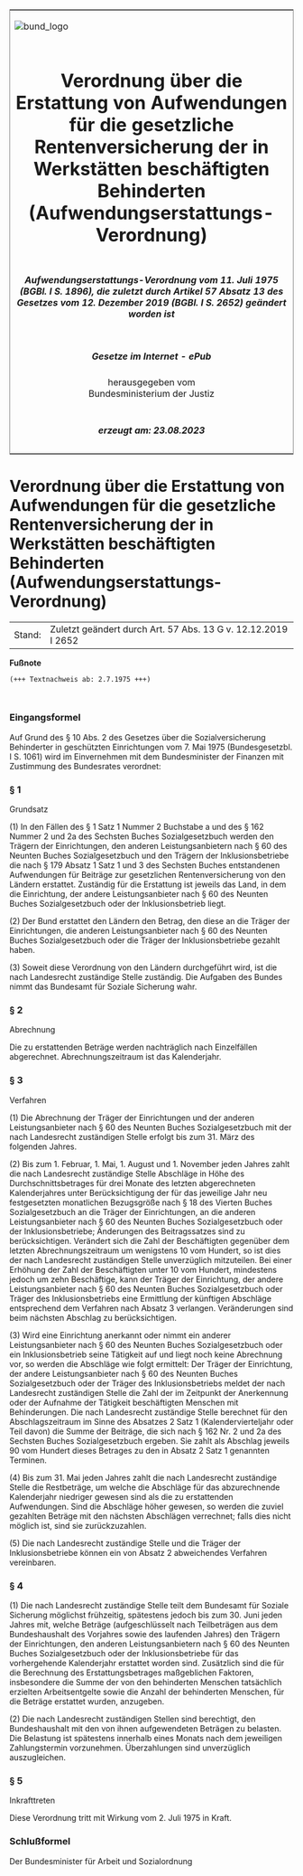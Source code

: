 <span id="DECKBLATT.html"></span>

<table border="0" frame="border" width="100%">

<tr valign="top">

<td align="left">

![bund\_logo](BfJ_2021_Web_de_de.gif)

</td>

<td align="right">

 

</td>

</tr>

<tr align="center" valign="middle">

<td colspan="2">

# Verordnung über die Erstattung von Aufwendungen für die gesetzliche Rentenversicherung der in Werkstätten beschäftigten Behinderten (Aufwendungserstattungs-Verordnung)

</td>

</tr>

<tr align="center" valign="middle">

<td colspan="2">

##### Aufwendungserstattungs-Verordnung vom 11. Juli 1975 (BGBl. I S. 1896), die zuletzt durch Artikel 57 Absatz 13 des Gesetzes vom 12. Dezember 2019 (BGBl. I S. 2652) geändert worden ist

</td>

</tr>

<tr align="center" valign="middle">

<td colspan="2">

  
  

##### Gesetze im Internet - ePub  
  
herausgegeben vom  
Bundesministerium der Justiz

</td>

</tr>

<tr align="center" valign="bottom">

<td colspan="2">

  
  

##### erzeugt am: 23.08.2023

</td>

</tr>

</table>

<span id="BJNR018960975.html"></span>

# Verordnung über die Erstattung von Aufwendungen für die gesetzliche Rentenversicherung der in Werkstätten beschäftigten Behinderten (Aufwendungserstattungs-Verordnung)

<div>

<div class="jnhtml">

|        |                                                               |
| ------ | ------------------------------------------------------------- |
| Stand: | Zuletzt geändert durch Art. 57 Abs. 13 G v. 12.12.2019 I 2652 |

</div>

</div>

<div>

  
**Fußnote**

<div class="jnhtml">

<div>

<div class="jurAbsatz">

  

``` 
(+++ Textnachweis ab: 2.7.1975 +++)

 
```

</div>

</div>

</div>

</div>

<span id="BJNR018960975BJNE000100314.html"></span>

### Eingangsformel  

<div>

<div class="jnhtml">

<div>

<div class="jurAbsatz">

Auf Grund des § 10 Abs. 2 des Gesetzes über die Sozialversicherung
Behinderter in geschützten Einrichtungen vom 7. Mai 1975
(Bundesgesetzbl. I S. 1061) wird im Einvernehmen mit dem Bundesminister
der Finanzen mit Zustimmung des Bundesrates verordnet:

</div>

</div>

</div>

</div>

<span id="BJNR018960975BJNE000205126.html"></span>

### § 1  
Grundsatz

<div>

<div class="jnhtml">

<div>

<div class="jurAbsatz">

(1) In den Fällen des § 1 Satz 1 Nummer 2 Buchstabe a und des § 162
Nummer 2 und 2a des Sechsten Buches Sozialgesetzbuch werden den Trägern
der Einrichtungen, den anderen Leistungsanbietern nach § 60 des Neunten
Buches Sozialgesetzbuch und den Trägern der Inklusionsbetriebe die nach
§ 179 Absatz 1 Satz 1 und 3 des Sechsten Buches entstandenen
Aufwendungen für Beiträge zur gesetzlichen Rentenversicherung von den
Ländern erstattet. Zuständig für die Erstattung ist jeweils das Land,
in dem die Einrichtung, der andere Leistungsanbieter nach § 60 des
Neunten Buches Sozialgesetzbuch oder der Inklusionsbetrieb liegt.

</div>

<div class="jurAbsatz">

(2) Der Bund erstattet den Ländern den Betrag, den diese an die Träger
der Einrichtungen, die anderen Leistungsanbieter nach § 60 des Neunten
Buches Sozialgesetzbuch oder die Träger der Inklusionsbetriebe gezahlt
haben.

</div>

<div class="jurAbsatz">

(3) Soweit diese Verordnung von den Ländern durchgeführt wird, ist die
nach Landesrecht zuständige Stelle zuständig. Die Aufgaben des Bundes
nimmt das Bundesamt für Soziale Sicherung wahr.

</div>

</div>

</div>

</div>

<span id="BJNR018960975BJNE000300314.html"></span>

### § 2  
Abrechnung

<div>

<div class="jnhtml">

<div>

<div class="jurAbsatz">

Die zu erstattenden Beträge werden nachträglich nach Einzelfällen
abgerechnet. Abrechnungszeitraum ist das Kalenderjahr.

</div>

</div>

</div>

</div>

<span id="BJNR018960975BJNE000404119.html"></span>

### § 3  
Verfahren

<div>

<div class="jnhtml">

<div>

<div class="jurAbsatz">

(1) Die Abrechnung der Träger der Einrichtungen und der anderen
Leistungsanbieter nach § 60 des Neunten Buches Sozialgesetzbuch mit der
nach Landesrecht zuständigen Stelle erfolgt bis zum 31. März des
folgenden Jahres.

</div>

<div class="jurAbsatz">

(2) Bis zum 1. Februar, 1. Mai, 1. August und 1. November jeden Jahres
zahlt die nach Landesrecht zuständige Stelle Abschläge in Höhe des
Durchschnittsbetrages für drei Monate des letzten abgerechneten
Kalenderjahres unter Berücksichtigung der für das jeweilige Jahr neu
festgesetzten monatlichen Bezugsgröße nach § 18 des Vierten Buches
Sozialgesetzbuch an die Träger der Einrichtungen, an die anderen
Leistungsanbieter nach § 60 des Neunten Buches Sozialgesetzbuch oder der
Inklusionsbetriebe; Änderungen des Beitragssatzes sind zu
berücksichtigen. Verändert sich die Zahl der Beschäftigten gegenüber
dem letzten Abrechnungszeitraum um wenigstens 10 vom Hundert, so ist
dies der nach Landesrecht zuständigen Stelle unverzüglich mitzuteilen.
Bei einer Erhöhung der Zahl der Beschäftigten unter 10 vom Hundert,
mindestens jedoch um zehn Beschäftige, kann der Träger der Einrichtung,
der andere Leistungsanbieter nach § 60 des Neunten Buches
Sozialgesetzbuch oder Träger des Inklusionsbetriebs eine Ermittlung der
künftigen Abschläge entsprechend dem Verfahren nach Absatz 3 verlangen.
Veränderungen sind beim nächsten Abschlag zu berücksichtigen.

</div>

<div class="jurAbsatz">

(3) Wird eine Einrichtung anerkannt oder nimmt ein anderer
Leistungsanbieter nach § 60 des Neunten Buches Sozialgesetzbuch oder ein
Inklusionsbetrieb seine Tätigkeit auf und liegt noch keine Abrechnung
vor, so werden die Abschläge wie folgt ermittelt: Der Träger der
Einrichtung, der andere Leistungsanbieter nach § 60 des Neunten Buches
Sozialgesetzbuch oder der Träger des Inklusionsbetriebs meldet der nach
Landesrecht zuständigen Stelle die Zahl der im Zeitpunkt der Anerkennung
oder der Aufnahme der Tätigkeit beschäftigten Menschen mit
Behinderungen. Die nach Landesrecht zuständige Stelle berechnet für den
Abschlagszeitraum im Sinne des Absatzes 2 Satz 1 (Kalendervierteljahr
oder Teil davon) die Summe der Beiträge, die sich nach § 162 Nr. 2 und
2a des Sechsten Buches Sozialgesetzbuch ergeben. Sie zahlt als Abschlag
jeweils 90 vom Hundert dieses Betrages zu den in Absatz 2 Satz 1
genannten Terminen.

</div>

<div class="jurAbsatz">

(4) Bis zum 31. Mai jeden Jahres zahlt die nach Landesrecht zuständige
Stelle die Restbeträge, um welche die Abschläge für das abzurechnende
Kalenderjahr niedriger gewesen sind als die zu erstattenden
Aufwendungen. Sind die Abschläge höher gewesen, so werden die zuviel
gezahlten Beträge mit den nächsten Abschlägen verrechnet; falls dies
nicht möglich ist, sind sie zurückzuzahlen.

</div>

<div class="jurAbsatz">

(5) Die nach Landesrecht zuständige Stelle und die Träger der
Inklusionsbetriebe können ein von Absatz 2 abweichendes Verfahren
vereinbaren.

</div>

</div>

</div>

</div>

<span id="BJNR018960975BJNE000505126.html"></span>

### § 4  

<div>

<div class="jnhtml">

<div>

<div class="jurAbsatz">

(1) Die nach Landesrecht zuständige Stelle teilt dem Bundesamt für
Soziale Sicherung möglichst frühzeitig, spätestens jedoch bis zum 30.
Juni jeden Jahres mit, welche Beträge (aufgeschlüsselt nach Teilbeträgen
aus dem Bundeshaushalt des Vorjahres sowie des laufenden Jahres) den
Trägern der Einrichtungen, den anderen Leistungsanbietern nach § 60 des
Neunten Buches Sozialgesetzbuch oder der Inklusionsbetriebe für das
vorhergehende Kalenderjahr erstattet worden sind. Zusätzlich sind die
für die Berechnung des Erstattungsbetrages maßgeblichen Faktoren,
insbesondere die Summe der von den behinderten Menschen tatsächlich
erzielten Arbeitsentgelte sowie die Anzahl der behinderten Menschen, für
die Beträge erstattet wurden, anzugeben.

</div>

<div class="jurAbsatz">

(2) Die nach Landesrecht zuständigen Stellen sind berechtigt, den
Bundeshaushalt mit den von ihnen aufgewendeten Beträgen zu belasten. Die
Belastung ist spätestens innerhalb eines Monats nach dem jeweiligen
Zahlungstermin vorzunehmen. Überzahlungen sind unverzüglich
auszugleichen.

</div>

</div>

</div>

</div>

<span id="BJNR018960975BJNE000801308.html"></span>

### § 5  
Inkrafttreten

<div>

<div class="jnhtml">

<div>

<div class="jurAbsatz">

Diese Verordnung tritt mit Wirkung vom 2. Juli 1975 in Kraft.

</div>

</div>

</div>

</div>

<span id="BJNR018960975BJNE000900314.html"></span>

### Schlußformel  

<div>

<div class="jnhtml">

<div>

<div class="jurAbsatz">

<span class="SP">Der Bundesminister für Arbeit und Sozialordnung</span>

</div>

</div>

</div>

</div>
